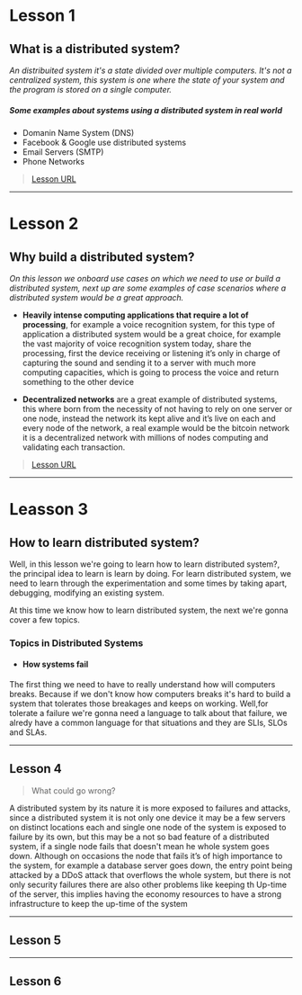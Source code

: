 # Lesson 1 
## What is a distributed system?

_An distribuited system it's a state divided over multiple computers. It's not a centralized system, this system is one where  the state of your system and the program is stored on a single computer._

##### Some examples about systems using a distributed system in real world
- Domanin Name System (DNS)
- Facebook & Google use distributed systems
- Email Servers (SMTP)
- Phone Networks
> [Lesson URL](https://www.youtube.com/watch?v=7VbL89mKK3M&list=PLOE1GTZ5ouRPbpTnrZ3Wqjamfwn_Q5Y9A)
---

# Lesson 2 
## Why build a distributed system?
_On this lesson we onboard use cases on which we need to use or build a distributed system, next up are some examples of case scenarios where a distributed system would be a great approach._ 

- **Heavily intense computing applications that require a lot of processing**, for example a voice recognition system, for this type of application a distributed system would be a great choice, for example the vast majority of voice recognition system today, share the processing, first the device receiving or listening it’s only in charge of capturing the sound and sending it to a server with much more computing capacities, which is going to process the voice and return something to the other device


- **Decentralized networks** are a great example of distributed systems, this where born from the necessity of not having to rely on one server or one node, instead the network its kept alive and it’s live on each and every node of the network, a real example would be the bitcoin network it is a decentralized network with millions of nodes computing and validating each transaction.
> [Lesson URL](https://www.youtube.com/watch?v=pMQzLVK39Kk&list=PLOE1GTZ5ouRPbpTnrZ3Wqjamfwn_Q5Y9A&index=2)

---
# Leasson 3
## How to learn distributed system?

Well, in this lesson we're going to learn how to learn distributed system?, the principal idea to learn is learn by doing.
For learn distributed system, we need to learn through the experimentation and some times by taking apart, debugging, modifying an existing system.

At this time we know how to learn distributed system, the next we're gonna cover a few topics.

### Topics in Distributed Systems

- #### How systems fail

The first thing we need to have to really understand how will computers breaks. Because if we don't know how computers breaks it's hard to build a system that tolerates those breakages and keeps on working.
Well,for tolerate a failure we're gonna need a language to talk about that failure, we alredy have a common language for that situations and they are SLIs, SLOs and SLAs.

---

## Lesson 4 
> What could go wrong? 

A distributed system by its nature it is more exposed to failures and attacks, since a distributed system it is not only one device it may be a few servers on distinct locations each and single one node of the system is exposed to failure by its own, but this may be a not so bad feature of a distributed system, if a single node fails that doesn't mean he whole system goes down. Although on occasions the node that fails it’s of high importance to the system, for example a database server goes down, the entry point being attacked by a DDoS attack that overflows the whole system, but there is not only security failures there are also other problems like keeping th Up-time of the server, this implies having the economy resources to have a strong infrastructure to keep the up-time of the system

---

## Lesson 5

---

## Lesson 6
